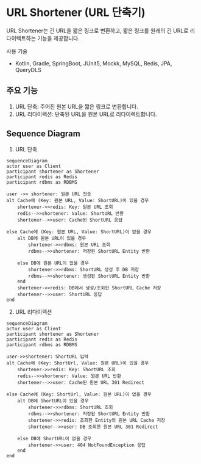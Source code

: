 # URL Shortener (URL 단축기)
URL Shortener는 긴 URL을 짧은 링크로 변환하고, 짧은 링크를 원래의 긴 URL로 리다이렉트하는 기능을 제공합니다.

사용 기술
- Kotlin, Gradle, SpringBoot, JUnit5, Mockk, MySQL, Redis, JPA, QueryDLS

## 주요 기능
1. URL 단축: 주어진 원본 URL을 짧은 링크로 변환합니다.
2. URL 리다이렉션: 단축된 URL을 원본 URL로 리다이렉트합니다.

## Sequence Diagram
1. URL 단축
```mermaid
sequenceDiagram
actor user as Client
participant shortener as Shortener
participant redis as Redis
participant rdbms as RDBMS

user ->> shortener: 원본 URL 전송
alt Cache에 (Key: 원본 URL, Value: ShortURL)이 있을 경우
    shortener->>redis: Key: 원본 URL 조회
    redis-->>shortener: Value: ShortURL 반환
    shortener-->>user: Cache된 ShortURL 응답

else Cache에 (Key: 원본 URL, Value: ShortURL)이 없을 경우
    alt DB에 원본 URL이 있을 경우
        shortener->>rdbms: 원본 URL 조회
        rdbms-->>shortener: 저장된 ShortURL Entity 반환

    else DB에 원본 URL이 없을 경우
        shortener->>rdbms: ShortURL 생성 후 DB 저장
        rdbms-->>shortener: 생성된 ShortURL Entity 반환
    end
    shortener->>redis: DB에서 생성/조회한 ShortURL Cache 저장
    shortener-->>user: ShortURL 응답
end
```

2. URL 리다이렉션
```mermaid
sequenceDiagram
actor user as Client
participant shortener as Shortener
participant redis as Redis
participant rdbms as RDBMS

user->>shortener: ShortURL 입력
alt Cache에 (Key: ShortUrl, Value: 원본 URL)이 있을 경우
    shortener->>redis: Key: ShortURL 조회
    redis-->>shortener: Value: 원본 URL 반환
    shortener-->>user: Cache된 원본 URL 301 Redirect

else Cache에 (Key: ShortUrl, Value: 원본 URL)이 없을 경우
    alt DB에 ShortURL이 있을 경우
        shortener->>rdbms: ShortURL 조회
        rdbms-->>shortener: 저장된 ShortURL Entity 반환
        shortener->>redis: 조회한 Entity의 원본 URL Cache 저장
        shortener-->>user: DB 조회한 원본 URL 301 Redirect

    else DB에 ShortURL이 없을 경우
        shortener->>user: 404 NotFoundException 응답
    end
end
```
